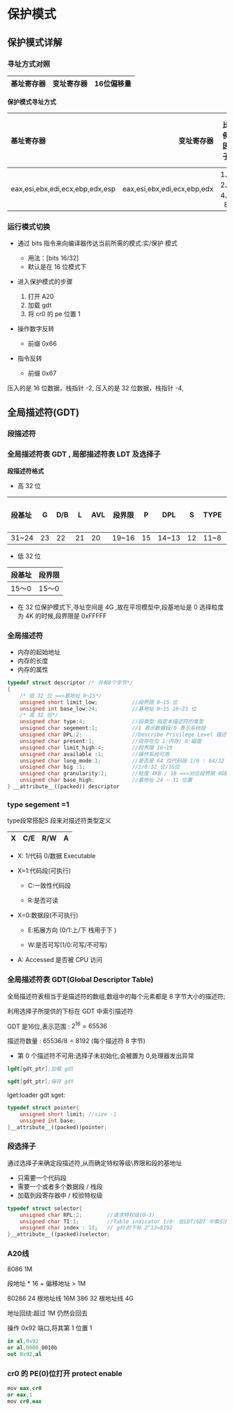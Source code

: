 # 保护模式

## 保护模式详解

### 寻址方式对照

| 基址寄存器 | 变址寄存器 | 16位偏移量 |
|---|---|---|

<strong>保护模式寻址方式</strong> 

| 基址寄存器 | 变址寄存器 | 比例因子 | 32位偏移量|
| :---- | ----: | :----: | ---- |
eax,esi,ebx,edi,ecx,ebp,edx,esp|eax,esi,ebx,edi,ecx,ebp,edx|1、2、4、8|立即数

### 运行模式切换

- 通过 bits 指令来向编译器传达当前所需的模式:实/保护 模式
	- 用法：[bits 16/32]
	- 默认是在 16 位模式下
- 进入保护模式的步骤
	1. 打开 A20
	2. 加载 gdt
	3. 将 cr0 的 pe 位置 1

- 操作数字反转
	- 前缀 0x66
- 指令反转  
	- 前缀 0x67

压入的是 16 位数据，栈指针 -2,
压入的是 32 位数据，栈指针 -4,

## 全局描述符(GDT)

### 段描述符

### 全局描述符表 GDT , 局部描述符表 LDT 及选择子

<strong>段描述符格式</strong>

- 高 32 位

|段基址|G|D/B|L|AVL|段界限|P|DPL|S|TYPE|段基址|
|:----|----|----|----|----|----|----|----|----|----|:----:|
31~24|23|22|21|20|19~16|15|14~13|12|11~8|7~0|

- 低 32 位 

|段基址|段界限|
|----|----|
|15～0|15～0|

- 在 32 位保护模式下,寻址空间是 4G ,故在平坦模型中,段基地址是 0  选择粒度为 4K 的时候,段界限是 0xFFFFF

### 全局描述符

- 内存的起始地址
- 内存的长度
- 内存的属性

```cpp
typedef struct descriptor /* 共有8个字节*/
{
    /* 低 32 位 ==>基地址 0~15*/
    unsigned short limit_low;			//段界限 0~15 位
    unsigned int base_low:24;			//基地址 0~15 16~23 位
    /* 高 32 位*/ 
    unsigned char type:4;				//段类型:指定本描述符的类型
    unsigned char segement:1;			//1 表示数据段/0 表示系统段
    unsigned char DPL:2;				//Describe Privilege Level 描述符特权等级 0~3,进入保护模式:0,用户等级:3
    unsigned char present:1;			//段存在位 1:内存/ 0:磁盘  
    unsigned char limit_high:4;			//段界限 16~19
    unsigned char available :1;			//操作系统可用
    unsigned char long_mode:1;			//是否是 64 位代码段 1/0 : 64/32 位
    unsigned char big :1;				//1/0:32 位/16位	
    unsigned char granularity:1;		//粒度 4KB / 1B ==>对应段界限 4GB/1MB
    unsigned char base_high;			//基地址 24 ~ 31 位置
} __attribute__((packed)) descriptor
```

### type segement =1

type段常搭配S 段来对描述符类型定义

|X|C/E|R/W|A|
|----|----|----|----|

- X: 1/代码 0/数据 Executable
- X=1:代码段(可执行)

    - C:一致性代码段

    - R:是否可读

- X=0:数据段(不可执行)

    - E:拓展方向 (0/1:上/下  栈用于下 )

    - W:是否可写(1/0:可写/不可写)
    
- A: Accessed 是否被 CPU 访问

### 全局描述符表 GDT(Global Descriptor Table)

全局描述符表相当于是描述符的数组,数组中的每个元素都是 8 字节大小的描述符;

利用选择子所提供的下标在 GDT 中索引描述符

GDT 是16位,表示范围 : $2^{16}=65536$ 

描述符数量 : $65536/8=8192$ (每个描述符 8 字节)

- 第 0 个描述符不可用:选择子未初始化,会被置为 0,处理器发出异常

```s
lgdt[gdt_ptr];加载 gdt

sgdt[gdt_ptr];保存 gdt
```
lget:loader gdt
sget:


```cpp
typedef struct pointer{
    unsigned short limit; //size -1
    unsigned int base; 
}__attribute__((packed))pointer;
```

### 段选择子

通过选择子来确定段描述符,从而确定特权等级\界限和段的基地址

- 只需要一个代码段
- 需要一个或者多个数据段 / 栈段
- 加载到段寄存器中 / 校验特权级


```cpp
typedef struct selector{
    unsigned char RPL:2;        //请求特权级(0~3)
    unsigned char TI:1;         //Table indicator 1/0: 在LDT/GDT 中索引描述符
    unsigned char index : 13;   // gdt的下标 2^13=8192
}__attribute__((packed))selector;
```

### A20线

8086 1M

段地址 * 16 + 偏移地址 > 1M

80286 24 根地址线 16M
386 32 根地址线 4G

地址回绕:超过 1M 仍然会回去

操作 0x92 端口,将其第 1 位置 1

```s
in al,0x92
or al,0000_0010b
out 0x92,al

```

### cr0 的 PE(0)位打开 protect enable

```s
mov eax,cr0
or eax,1
mov cr0,eax
```
